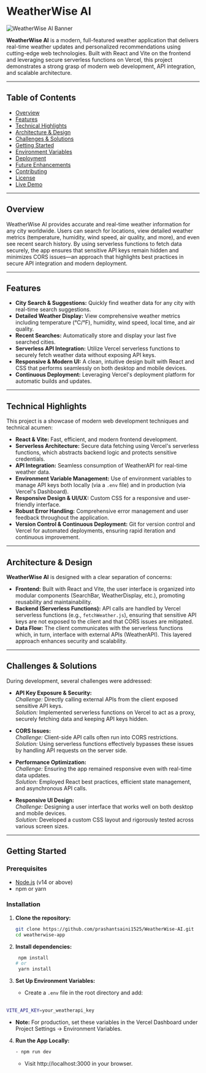 # WeatherWise AI

![WeatherWise AI Banner](https://via.placeholder.com/1200x300?text=WeatherWise+AI)

**WeatherWise AI** is a modern, full-featured weather application that delivers real-time weather updates and personalized recommendations using cutting-edge web technologies. Built with React and Vite on the frontend and leveraging secure serverless functions on Vercel, this project demonstrates a strong grasp of modern web development, API integration, and scalable architecture.

---

## Table of Contents

- [Overview](#overview)
- [Features](#features)
- [Technical Highlights](#technical-highlights)
- [Architecture & Design](#architecture--design)
- [Challenges & Solutions](#challenges--solutions)
- [Getting Started](#getting-started)
- [Environment Variables](#environment-variables)
- [Deployment](#deployment)
- [Future Enhancements](#future-enhancements)
- [Contributing](#contributing)
- [License](#license)
- [Live Demo](#live-demo)

---

## Overview

WeatherWise AI provides accurate and real-time weather information for any city worldwide. Users can search for locations, view detailed weather metrics (temperature, humidity, wind speed, air quality, and more), and even see recent search history. By using serverless functions to fetch data securely, the app ensures that sensitive API keys remain hidden and minimizes CORS issues—an approach that highlights best practices in secure API integration and modern deployment.

---

## Features

- **City Search & Suggestions:** Quickly find weather data for any city with real-time search suggestions.
- **Detailed Weather Display:** View comprehensive weather metrics including temperature (°C/°F), humidity, wind speed, local time, and air quality.
- **Recent Searches:** Automatically store and display your last five searched cities.
- **Serverless API Integration:** Utilize Vercel serverless functions to securely fetch weather data without exposing API keys.
- **Responsive & Modern UI:** A clean, intuitive design built with React and CSS that performs seamlessly on both desktop and mobile devices.
- **Continuous Deployment:** Leveraging Vercel's deployment platform for automatic builds and updates.

---

## Technical Highlights

This project is a showcase of modern web development techniques and technical acumen:

- **React & Vite:** Fast, efficient, and modern frontend development.
- **Serverless Architecture:** Secure data fetching using Vercel's serverless functions, which abstracts backend logic and protects sensitive credentials.
- **API Integration:** Seamless consumption of WeatherAPI for real-time weather data.
- **Environment Variable Management:** Use of environment variables to manage API keys both locally (via a `.env` file) and in production (via Vercel's Dashboard).
- **Responsive Design & UI/UX:** Custom CSS for a responsive and user-friendly interface.
- **Robust Error Handling:** Comprehensive error management and user feedback throughout the application.
- **Version Control & Continuous Deployment:** Git for version control and Vercel for automated deployments, ensuring rapid iteration and continuous improvement.

---

## Architecture & Design

**WeatherWise AI** is designed with a clear separation of concerns:

- **Frontend:** Built with React and Vite, the user interface is organized into modular components (SearchBar, WeatherDisplay, etc.), promoting reusability and maintainability.
- **Backend (Serverless Functions):** API calls are handled by Vercel serverless functions (e.g., `fetchWeather.js`), ensuring that sensitive API keys are not exposed to the client and that CORS issues are mitigated.
- **Data Flow:** The client communicates with the serverless functions which, in turn, interface with external APIs (WeatherAPI). This layered approach enhances security and scalability.

---

## Challenges & Solutions

During development, several challenges were addressed:

- **API Key Exposure & Security:**  
  _Challenge:_ Directly calling external APIs from the client exposed sensitive API keys.  
  _Solution:_ Implemented serverless functions on Vercel to act as a proxy, securely fetching data and keeping API keys hidden.

- **CORS Issues:**  
  _Challenge:_ Client-side API calls often run into CORS restrictions.  
  _Solution:_ Using serverless functions effectively bypasses these issues by handling API requests on the server side.

- **Performance Optimization:**  
  _Challenge:_ Ensuring the app remained responsive even with real-time data updates.  
  _Solution:_ Employed React best practices, efficient state management, and asynchronous API calls.

- **Responsive UI Design:**  
  _Challenge:_ Designing a user interface that works well on both desktop and mobile devices.  
  _Solution:_ Developed a custom CSS layout and rigorously tested across various screen sizes.

---

## Getting Started

### Prerequisites

- [Node.js](https://nodejs.org/) (v14 or above)
- npm or yarn

### Installation

1. **Clone the repository:**

   ```bash
   git clone https://github.com/prashantsaini1525/WeatherWise-AI.git
   cd weatherwise-app

   ```

2. **Install dependencies:**

   ```bash
    npm install
   # or
    yarn install

   ```

3. **Set Up Environment Variables:**

   - Create a `.env` file in the root directory and add: <br><br>
  
  ```bash
  VITE_API_KEY=your_weatherapi_key

   ```

   - **Note:** For production, set these variables in the Vercel Dashboard under Project Settings → Environment Variables.

4. **Run the App Locally:**
   ```bash
   - npm run dev
   ```
   - Visit http://localhost:3000 in your browser.
